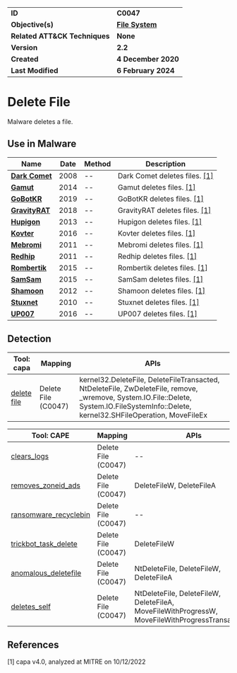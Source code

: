 <table>
<tr>
<td><b>ID</b></td>
<td><b>C0047</b></td>
</tr>
<tr>
<td><b>Objective(s)</b></td>
<td><b><a href="../file-system">File System</a></b></td>
</tr>
<tr>
<td><b>Related ATT&CK Techniques</b></td>
<td><b>None</b></td>
</tr>
<tr>
<td><b>Version</b></td>
<td><b>2.2</b></td>
</tr>
<tr>
<td><b>Created</b></td>
<td><b>4 December 2020</b></td>
</tr>
<tr>
<td><b>Last Modified</b></td>
<td><b>6 February 2024</b></td>
</tr>
</table>


# Delete File

Malware deletes a file.

## Use in Malware

|Name|Date|Method|Description|
|---|---|---|---|
|[**Dark Comet**](../../xample-malware/dark-comet.md)|2008|--|Dark Comet deletes files. [[1]](#1)|
|[**Gamut**](../../xample-malware/gamut.md)|2014|--|Gamut deletes files. [[1]](#1)|
|[**GoBotKR**](../../xample-malware/gobotkr.md)|2019|--|GoBotKR deletes files. [[1]](#1)|
|[**GravityRAT**](../../xample-malware/gravity-rat.md)|2018|--|GravityRAT deletes files. [[1]](#1)|
|[**Hupigon**](../../xample-malware/hupigon.md)|2013|--|Hupigon deletes files. [[1]](#1)|
|[**Kovter**](../../xample-malware/kovter.md)|2016|--|Kovter deletes files. [[1]](#1)|
|[**Mebromi**](../../xample-malware/mebromi.md)|2011|--|Mebromi deletes files. [[1]](#1)|
|[**Redhip**](../../xample-malware/redhip.md)|2011|--|Redhip deletes files. [[1]](#1)|
|[**Rombertik**](../../xample-malware/rombertik.md)|2015|--|Rombertik deletes files. [[1]](#1)|
|[**SamSam**](../../xample-malware/samsam.md)|2015|--|SamSam deletes files. [[1]](#1)|
|[**Shamoon**](../../xample-malware/shamoon.md)|2012|--|Shamoon deletes files. [[1]](#1)|
|[**Stuxnet**](../../xample-malware/stuxnet.md)|2010|--|Stuxnet deletes files. [[1]](#1)|
|[**UP007**](../../xample-malware/up007.md)|2016|--|UP007 deletes files. [[1]](#1)|

## Detection

|Tool: capa|Mapping|APIs|
|---|---|---|
|[delete file](https://github.com/mandiant/capa-rules/blob/master/host-interaction/file-system/delete/delete-file.yml)|Delete File (C0047)|kernel32.DeleteFile, DeleteFileTransacted, NtDeleteFile, ZwDeleteFile, remove, _wremove, System.IO.File::Delete, System.IO.FileSystemInfo::Delete, kernel32.SHFileOperation, MoveFileEx|

|Tool: CAPE|Mapping|APIs|
|---|---|---|
|[clears_logs](https://github.com/CAPESandbox/community/tree/master/modules/signatures/clears_logs.py)|Delete File (C0047)|--|
|[removes_zoneid_ads](https://github.com/CAPESandbox/community/tree/master/modules/signatures/removes_zoneid_ads.py)|Delete File (C0047)|DeleteFileW, DeleteFileA|
|[ransomware_recyclebin](https://github.com/CAPESandbox/community/tree/master/modules/signatures/ransomware_recyclebin.py)|Delete File (C0047)|--|
|[trickbot_task_delete](https://github.com/CAPESandbox/community/tree/master/modules/signatures/trickbot_task_delete.py)|Delete File (C0047)|DeleteFileW|
|[anomalous_deletefile](https://github.com/CAPESandbox/community/tree/master/modules/signatures/anomalous_deletefile.py)|Delete File (C0047)|NtDeleteFile, DeleteFileW, DeleteFileA|
|[deletes_self](https://github.com/CAPESandbox/community/tree/master/modules/signatures/deletes_self.py)|Delete File (C0047)|NtDeleteFile, DeleteFileW, DeleteFileA, MoveFileWithProgressW, MoveFileWithProgressTransactedW|

## References

<a name="1">[1]</a> capa v4.0, analyzed at MITRE on 10/12/2022

